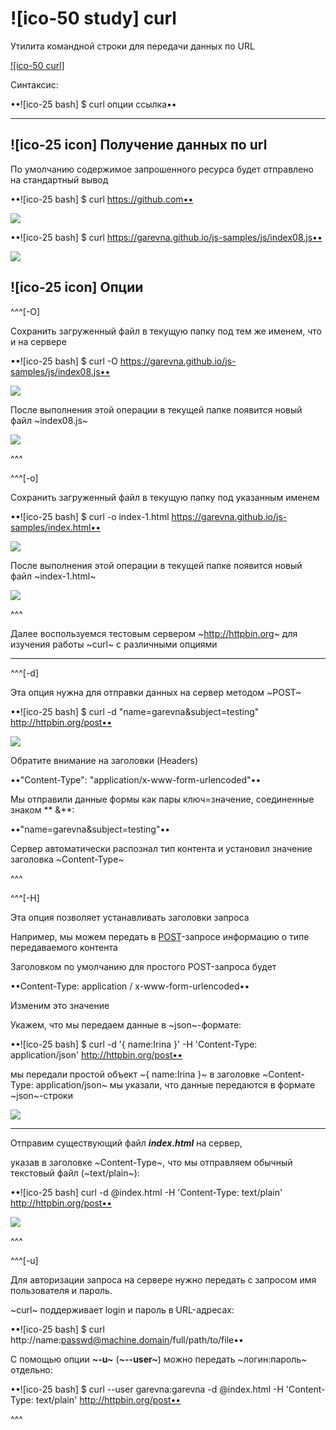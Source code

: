 # ![ico-50 study] curl

Утилита командной строки для передачи данных по URL

[![ico-50 curl]](https://curl.se/docs/tutorial.html)

Синтаксис:

••![ico-25 bash] $ curl опции ссылка••

_______________________

## ![ico-25 icon] Получение данных по url

По умолчанию содержимое запрошенного ресурса будет отправлено на стандартный вывод

••![ico-25 bash] $ curl https://github.com••

![](illustrations/curl-01.png)


••![ico-25 bash] $ curl https://garevna.github.io/js-samples/js/index08.js••

![](illustrations/curl-02.png)


## ![ico-25 icon] Опции

^^^[-O]

Сохранить загруженный файл в текущую папку под тем же именем, что и на сервере

••![ico-25 bash] $ curl  -O  https://garevna.github.io/js-samples/js/index08.js••

![](illustrations/curl-03.png)

После выполнения этой операции в текущей папке появится новый файл  ~index08.js~

![](illustrations/curl-04.png)

^^^

^^^[-o]

Сохранить загруженный файл в текущую папку под указанным именем

••![ico-25 bash] $ curl  -o  index-1.html  https://garevna.github.io/js-samples/index.html••

![](illustrations/curl-05.png)

После выполнения этой операции в текущей папке появится новый файл ~index-1.html~

![](illustrations/curl-06.png)

^^^

Далее воспользуемся тестовым сервером ~http://httpbin.org~
для изучения работы ~curl~ с различными опциями

__________________

^^^[-d]

Эта опция нужна для отправки данных на сервер методом ~POST~

••![ico-25 bash] $ curl -d  "name=garevna&subject=testing"  http://httpbin.org/post••

![](illustrations/curl-07.png)

Обратите внимание на заголовки (Headers)

••"Content-Type": "application/x-www-form-urlencoded"••

Мы отправили данные формы как пары  ключ=значение, соединенные знаком ** &**:

••"name=garevna&subject=testing"••

Сервер автоматически распознал тип контента и установил значение заголовка ~Content-Type~

^^^

^^^[-H]

Эта опция позволяет устанавливать заголовки запроса

Например, мы можем передать в [POST](external/mdn-post)-запросе информацию о типе передаваемого контента

Заголовком по умолчанию для простого POST-запроса будет

••Content-Type: application / x-www-form-urlencoded••

Изменим это значение

Укажем, что мы передаем данные в ~json~-формате:

••![ico-25 bash] $ curl -d '{ name:Irina }'  -H  'Content-Type: application/json'  http://httpbin.org/post••

мы передали простой объект ~{ name:Irina }~
в заголовке ~Content-Type: application/json~
мы указали, что данные передаются в формате ~json~-строки

![](illustrations/curl-08.png)

________________________

Отправим существующий файл **_index.html_** на сервер,

указав в заголовке ~Content-Type~, что мы отправляем обычный текстовый файл (~text/plain~):

••![ico-25 bash] curl -d @index.html -H 'Content-Type: text/plain' http://httpbin.org/post••

![](illustrations/curl-09.png)

^^^

^^^[-u]

Для авторизации запроса на сервере нужно передать с запросом имя пользователя и пароль.

~curl~ поддерживает login и пароль в URL-адресах:

••![ico-25 bash] $ curl http://name:passwd@machine.domain/full/path/to/file••

С помощью опции **~-u~** (**~--user~**) можно передать ~логин:пароль~ отдельно:

••![ico-25 bash] $ curl --user garevna:garevna -d @index.html -H 'Content-Type: text/plain' http://httpbin.org/post••

^^^
